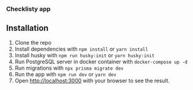 ### Checklisty app

## Installation

1. Clone the repo
2. Install dependencies with `npm install` or `yarn install`
3. Install husky with `npm run husky:init` or `yarn husky:init`
4. Run PostgreSQL server in docker container with `docker-compose up -d`
5. Run migrations with `npx prisma migrate dev`
6. Run the app with `npm run dev` or `yarn dev`
7. Open [http://localhost:3000](http://localhost:3000) with your browser to see the result.

